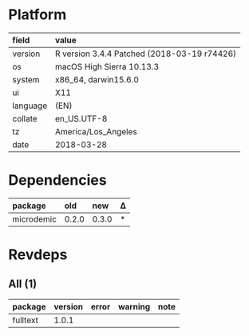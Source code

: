 # Platform

|field    |value                                       |
|:--------|:-------------------------------------------|
|version  |R version 3.4.4 Patched (2018-03-19 r74426) |
|os       |macOS High Sierra 10.13.3                   |
|system   |x86_64, darwin15.6.0                        |
|ui       |X11                                         |
|language |(EN)                                        |
|collate  |en_US.UTF-8                                 |
|tz       |America/Los_Angeles                         |
|date     |2018-03-28                                  |

# Dependencies

|package    |old   |new   |Δ  |
|:----------|:-----|:-----|:--|
|microdemic |0.2.0 |0.3.0 |*  |

# Revdeps

## All (1)

|package  |version |error |warning |note |
|:--------|:-------|:-----|:-------|:----|
|fulltext |1.0.1   |      |        |     |

